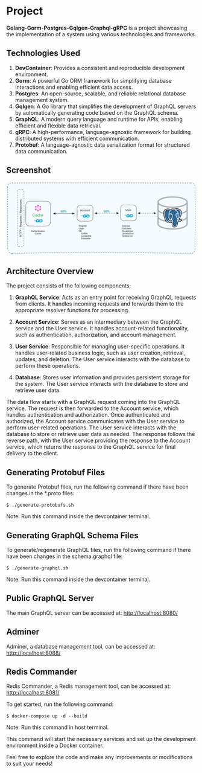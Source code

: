 # Project

**Golang-Gorm-Postgres-Gqlgen-Graphql-gRPC** is a project showcasing the implementation of a system using various technologies and frameworks.

## Technologies Used

1. **DevContainer**: Provides a consistent and reproducible development environment.
2. **Gorm**: A powerful Go ORM framework for simplifying database interactions and enabling efficient data access.
3. **Postgres**: An open-source, scalable, and reliable relational database management system.
4. **Gqlgen**: A Go library that simplifies the development of GraphQL servers by automatically generating code based on the GraphQL schema.
5. **GraphQL**: A modern query language and runtime for APIs, enabling efficient and flexible data retrieval.
6. **gRPC**: A high-performance, language-agnostic framework for building distributed systems with efficient communication.
7. **Protobuf**: A language-agnostic data serialization format for structured data communication.

## Screenshot
![Sander Mendes App Project-001](https://raw.githubusercontent.com/sandermendes/Go-Golang-Gorm-Postgres-Gqlgen-Graphql/main/assets/Project-001-2023-06-14-1843.png)

## Architecture Overview

The project consists of the following components:

1. **GraphQL Service**: Acts as an entry point for receiving GraphQL requests from clients. It handles incoming requests and forwards them to the appropriate resolver functions for processing.

2. **Account Service**: Serves as an intermediary between the GraphQL service and the User service. It handles account-related functionality, such as authentication, authorization, and account management.

3. **User Service**: Responsible for managing user-specific operations. It handles user-related business logic, such as user creation, retrieval, updates, and deletion. The User service interacts with the database to perform these operations.

4. **Database**: Stores user information and provides persistent storage for the system. The User service interacts with the database to store and retrieve user data.

The data flow starts with a GraphQL request coming into the GraphQL service. The request is then forwarded to the Account service, which handles authentication and authorization. Once authenticated and authorized, the Account service communicates with the User service to perform user-related operations. The User service interacts with the database to store or retrieve user data as needed. The response follows the reverse path, with the User service providing the response to the Account service, which returns the response to the GraphQL service for final delivery to the client.

## Generating Protobuf Files

To generate Protobuf files, run the following command if there have been changes in the *.proto files:
```
$ ./generate-protobufs.sh
```
Note: Run this command inside the devcontainer terminal.

## Generating GraphQL Schema Files

To generate/regenerate GraphQL files, run the following command if there have been changes in the schema.graphql file:
```
$ ./generate-graphql.sh
```
Note: Run this command inside the devcontainer terminal.

## Public GraphQL Server

The main GraphQL server can be accessed at: [http://localhost:8080/](http://localhost:8080/)

## Adminer

Adminer, a database management tool, can be accessed at: [http://localhost:8088/](http://localhost:8088/)

## Redis Commander

Redis Commander, a Redis management tool, can be accessed at: [http://localhost:8081/](http://localhost:8081/)

To get started, run the following command:
```
$ docker-compose up -d --build
```
Note: Run this command in host terminal.

This command will start the necessary services and set up the development environment inside a Docker container.

Feel free to explore the code and make any improvements or modifications to suit your needs!